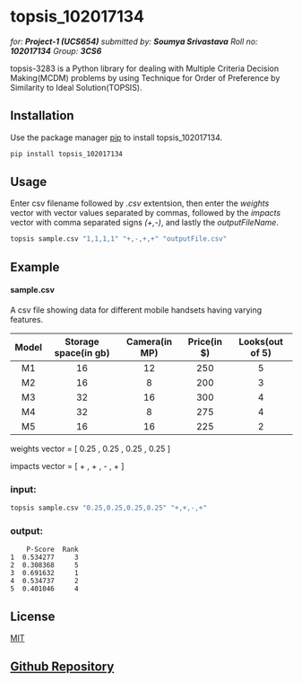 # topsis_102017134

_for: **Project-1 (UCS654)**_
_submitted by: **Soumya Srivastava**_
_Roll no: **102017134**_
_Group: **3CS6**_

topsis-3283 is a Python library for dealing with Multiple Criteria Decision Making(MCDM) problems by using Technique for Order of Preference by Similarity to Ideal Solution(TOPSIS).

## Installation

Use the package manager [pip](https://pip.pypa.io/en/stable/) to install topsis_102017134.

```bash
pip install topsis_102017134
```

## Usage

Enter csv filename followed by _.csv_ extentsion, then enter the _weights_ vector with vector values separated by commas, followed by the _impacts_ vector with comma separated signs _(+,-)_, and lastly the _outputFileName_.

```bash
topsis sample.csv "1,1,1,1" "+,-,+,+" "outputFile.csv"
```

## Example

#### sample.csv

A csv file showing data for different mobile handsets having varying features.

| Model | Storage space(in gb) | Camera(in MP) | Price(in $) | Looks(out of 5) |
| :---: | :------------------: | :-----------: | :---------: | :-------------: |
|  M1   |          16          |      12       |     250     |        5        |
|  M2   |          16          |       8       |     200     |        3        |
|  M3   |          32          |      16       |     300     |        4        |
|  M4   |          32          |       8       |     275     |        4        |
|  M5   |          16          |      16       |     225     |        2        |

weights vector = [ 0.25 , 0.25 , 0.25 , 0.25 ]

impacts vector = [ + , + , - , + ]

### input:

```python
topsis sample.csv "0.25,0.25,0.25,0.25" "+,+,-,+"
```

### output:

```
    P-Score  Rank
1  0.534277     3
2  0.308368     5
3  0.691632     1
4  0.534737     2
5  0.401046     4

```

## License

[MIT](https://choosealicense.com/licenses/mit/)

## [Github Repository](https://github.com/sri-soumya/topsis)
